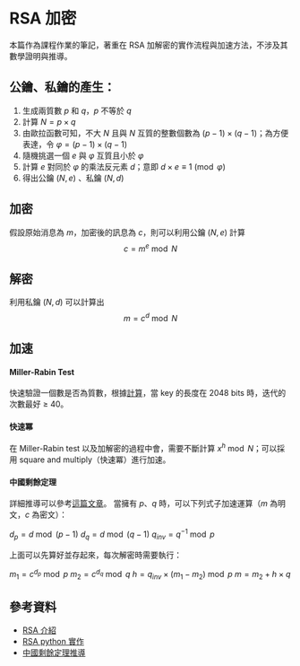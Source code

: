 # RSA 加密
本篇作為課程作業的筆記，著重在 RSA 加解密的實作流程與加速方法，不涉及其數學證明與推導。
## 公鑰、私鑰的產生：
1. 生成兩質數 $p$ 和 $q$，$p$ 不等於 $q$
2. 計算 $N=p \times q$
3. 由歐拉函數可知，不大 $N$ 且與 $N$ 互質的整數個數為 $(p-1)\times(q-1)$；為方便表達，令 $\varphi = (p-1)\times(q-1)$
4. 隨機挑選一個 $e$ 與 $\varphi$ 互質且小於 $\varphi$
5. 計算 $e$ 對同於 $\varphi$ 的乘法反元素 $d$；意即 $d \times e\equiv1\pmod{\varphi}$ 
6. 得出公鑰 $(N,e)$ 、私鑰 $(N,d)$

## 加密
假設原始消息為 $m$，加密後的訊息為 $c$，則可以利用公鑰 $(N, e)$ 計算
$$c = m ^ e \bmod{N}$$

## 解密
利用私鑰 $(N,d)$ 可以計算出
$$m = c ^ d \bmod{N}$$

## 加速
#### Miller-Rabin Test
快速驗證一個數是否為質數，根據[計算](https://stackoverflow.com/questions/6325576/how-many-iterations-of-rabin-miller-should-i-use-for-cryptographic-safe-primes)，當 key 的長度在 2048 bits 時，迭代的次數最好 ≥ 40。
#### 快速冪
在 Miller-Rabin test 以及加解密的過程中會，需要不斷計算 $x ^ h \bmod N$；可以採用 square and multiply（快速冪）進行加速。
#### 中國剩餘定理
詳細推導可以參考[這篇文章](http://jianiau.blogspot.com/2014/05/rsa-decrypt-with-crt.html)。
當擁有 $p$、$q$ 時，可以下列式子加速運算（$m$ 為明文，$c$ 為密文）：

$d_p = d \bmod{(p-1)}$
$d_q = d \bmod{(q-1)}$
$q_{inv} = q^{-1} \bmod{p}$

上面可以先算好並存起來，每次解密時需要執行：

$m_1 = c^{d_p} \bmod{p}$
$m_2 = c^{d_q} \bmod{q}$
$h = q_{inv} \times (m_1 - m_2) \bmod{p}$
$m = m_2 + h \times q$

## 參考資料
- [RSA 介紹](https://blog.xuite.net/hellothere/blog/49077338-RSA非對稱加密演算法+%2B+公開密鑰加密+%2B+加密+%2B+數位簽章)
- [RSA python 實作](https://github.com/andrew-bodine/rsa)
- [中國剩餘定理推導](http://jianiau.blogspot.com/2014/05/rsa-decrypt-with-crt.html)
